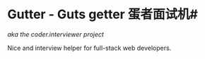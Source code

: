 # Gutter - Guts getter 蛋者面试机#
*aka the coder.interviewer project*

Nice and interview helper for full-stack web developers.
